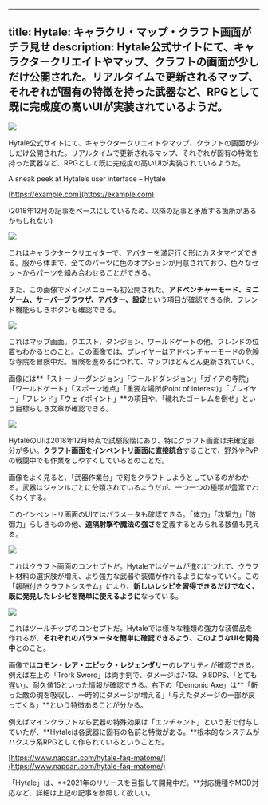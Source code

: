 
---
title: Hytale: キャラクリ・マップ・クラフト画面がチラ見せ
description: Hytale公式サイトにて、キャラクタークリエイトやマップ、クラフトの画面が少しだけ公開された。リアルタイムで更新されるマップ、それぞれが固有の特徴を持った武器など、RPGとして既に完成度の高いUIが実装されているようだ。
---

![](https://cdn-ak.f.st-hatena.com/images/fotolife/s/sasigume/20210208/20210208100548.jpg)

Hytale公式サイトにて、キャラクタークリエイトやマップ、クラフトの画面が少しだけ公開された。リアルタイムで更新されるマップ、それぞれが固有の特徴を持った武器など、RPGとして既に完成度の高いUIが実装されているようだ。

A sneak peek at Hytale’s user interface – Hytale

[https://example.com](https://example.com)

(2018年12月の記事をベースにしているため、以降の記事と矛盾する箇所があるかもしれない)

![](https://cdn-ak.f.st-hatena.com/images/fotolife/s/sasigume/20210208/20210208100548.jpg)

これはキャラクタークリエイターで、アバターを満足行く形にカスタマイズできる。服から体まで、全てのパーツに色のオプションが用意されており、色々なセットからパーツを組み合わせることができる。

また、この画像でメインメニューも初公開された。**アドベンチャーモード、ミニゲーム、サーバーブラウザ、アバター、設定**という項目が確認できる他、フレンド機能らしきボタンも確認できる。

![](https://cdn-ak.f.st-hatena.com/images/fotolife/s/sasigume/20210208/20210208100556.jpg)

これはマップ画面。クエスト、ダンジョン、ワールドゲートの他、フレンドの位置もわかるとのこと。この画像では、プレイヤーはアドベンチャーモードの危険な寺院を冒険中だ。冒険を進めるにつれて、マップはどんどん更新されていく。

画像には**「ストーリーダンジョン」「ワールドダンジョン」「ガイアの寺院」「ワールドゲート」「スポーン地点」「重要な場所(Point of interest)」「プレイヤー」「フレンド」「ウェイポイント」**の項目や、「穢れたゴーレムを倒せ」という目標らしき文章が確認できる。

![](https://cdn-ak.f.st-hatena.com/images/fotolife/s/sasigume/20210208/20210208100551.jpg)

HytaleのUIは2018年12月時点で試験段階にあり、特にクラフト画面は未確定部分が多い。**クラフト画面をインベントリ画面に直接統合**することで、野外やPvPの戦闘中でも作業をしやすくしているとのことだ。

画像をよく見ると、「武器作業台」で剣をクラフトしようとしているのがわかる。武器はジャンルごとに分類されているようだが、一つ一つの種類が豊富でわくわくする。

このインベントリ画面のUIではパラメータも確認できる。「体力」「攻撃力」「防御力」らしきものの他、**遠隔射撃や魔法の強さ**を定義するとみられる数値も見える。

![](https://cdn-ak.f.st-hatena.com/images/fotolife/s/sasigume/20210208/20210208100544.jpg)

これはクラフト画面のコンセプトだ。Hytaleではゲームが進むにつれて、クラフト材料の選択肢が増え、より強力な武器や装備が作れるようになっていく。この「報酬付きクラフトシステム」により、**新しいレシピを習得できるだけでなく、既に発見したレシピを簡単に使えるように**なっている。

![](https://cdn-ak.f.st-hatena.com/images/fotolife/s/sasigume/20210208/20210208100606.jpg)

これはツールチップのコンセプトだ。Hytaleでは様々な種類の強力な装備品を作れるが、**それぞれのパラメータを簡単に確認できるよう、このようなUIを開発中**とのこと。

画像では**コモン・レア・エピック・レジェンダリー**のレアリティが確認できる。例えば左上の「Trork Sword」は両手剣で、ダメージは7-13、9.8DPS、「とても遅い」、耐久値15といった情報が確認できる。右下の「Demonic Axe」は**「斬った敵の魂を吸収し、一時的にダメージが増える」「与えたダメージの一部が戻ってくる」**という特徴あることが分かる。

例えばマインクラフトなら武器の特殊効果は「エンチャント」という形で付与していたが、**Hytaleは各武器に固有の名前と特徴がある。**根本的なシステムがハクスラ系RPGとして作られているということだ。

[https://www.napoan.com/hytale-faq-matome/](https://www.napoan.com/hytale-faq-matome/)

「Hytale」は、**2021年のリリースを目指して開発中だ。**対応機種やMOD対応など、詳細は上記の記事を参照して欲しい。

